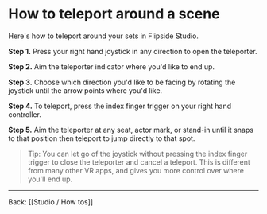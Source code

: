 # How to teleport around a scene

Here's how to teleport around your sets in Flipside Studio.

**Step 1.** Press your right hand joystick in any direction to open the teleporter.

**Step 2.** Aim the teleporter indicator where you'd like to end up.

**Step 3.** Choose which direction you'd like to be facing by rotating the joystick until the arrow points where you'd like.

**Step 4.** To teleport, press the index finger trigger on your right hand controller.

**Step 5.** Aim the teleporter at any seat, actor mark, or stand-in until it snaps to that position then teleport to jump directly to that spot.

> Tip: You can let go of the joystick without pressing the index finger trigger to close the teleporter and cancel a teleport. This is different from many other VR apps, and gives you more control over where you'll end up.

---

Back: [[Studio / How tos]]
